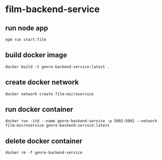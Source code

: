 # film-backend-service

## run node app
`npm run start:film`

## build docker image
`docker build -t genre-backend-service:latest .`

## create docker network
`docker network create film-microservice`

## run docker container
`docker run -itd --name genre-backend-service -p 5002:5002 --network film-microservice genre-backend-service:latest`

## delete docker container
`docker rm -f genre-backend-service`

